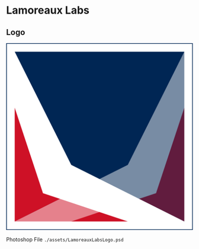 # Lamoreaux Labs

## Logo

![Image of Lamoreaux Labs Logo](./assets/LamoreauxLabsLogo.png)

Photoshop File `./assets/LamoreauxLabsLogo.psd`
